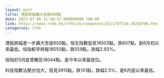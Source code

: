 ```yaml
---
layout: post
title: 港股跌幅擴大至逾600點
date: 2023-07-06 11:38:12.000000000 +08:00
link: https://news.rthk.hk/rthk/ch/component/k2/1707716-20230706.htm
categories: rthk
---
```


港股跌幅進一步擴大至逾600點，恒生指數低見18503點，跌607點，創6月初以來最低。恒指較早時報18550點，跌559點，跌幅2.93%。

恒指於5月底曾觸及18044點，是今年以來最低位。

科技指數沽壓亦加大，低見3915點，跌101點，跌幅2.5%，是6月底以來最低。
